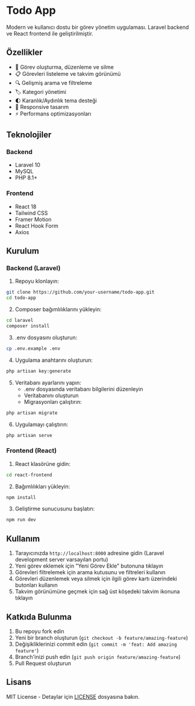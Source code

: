 # Todo App

Modern ve kullanıcı dostu bir görev yönetim uygulaması. Laravel backend ve React frontend ile geliştirilmiştir.

## Özellikler

- 🎯 Görev oluşturma, düzenleme ve silme
- 📋 Görevleri listeleme ve takvim görünümü
- 🔍 Gelişmiş arama ve filtreleme
- 🏷️ Kategori yönetimi
- 🌓 Karanlık/Aydınlık tema desteği
- 📱 Responsive tasarım
- ⚡ Performans optimizasyonları

## Teknolojiler

### Backend
- Laravel 10
- MySQL
- PHP 8.1+

### Frontend
- React 18
- Tailwind CSS
- Framer Motion
- React Hook Form
- Axios

## Kurulum

### Backend (Laravel)

1. Repoyu klonlayın:
```bash
git clone https://github.com/your-username/todo-app.git
cd todo-app
```

2. Composer bağımlılıklarını yükleyin:
```bash
cd laravel
composer install
```

3. .env dosyasını oluşturun:
```bash
cp .env.example .env
```

4. Uygulama anahtarını oluşturun:
```bash
php artisan key:generate
```

5. Veritabanı ayarlarını yapın:
   - .env dosyasında veritabanı bilgilerini düzenleyin
   - Veritabanını oluşturun
   - Migrasyonları çalıştırın:
```bash
php artisan migrate
```

6. Uygulamayı çalıştırın:
```bash
php artisan serve
```

### Frontend (React)

1. React klasörüne gidin:
```bash
cd react-frontend
```

2. Bağımlılıkları yükleyin:
```bash
npm install
```

3. Geliştirme sunucusunu başlatın:
```bash
npm run dev
```

## Kullanım

1. Tarayıcınızda `http://localhost:8000` adresine gidin (Laravel development server varsayılan portu)
2. Yeni görev eklemek için "Yeni Görev Ekle" butonuna tıklayın
3. Görevleri filtrelemek için arama kutusunu ve filtreleri kullanın
4. Görevleri düzenlemek veya silmek için ilgili görev kartı üzerindeki butonları kullanın
5. Takvim görünümüne geçmek için sağ üst köşedeki takvim ikonuna tıklayın

## Katkıda Bulunma

1. Bu repoyu fork edin
2. Yeni bir branch oluşturun (`git checkout -b feature/amazing-feature`)
3. Değişikliklerinizi commit edin (`git commit -m 'feat: Add amazing feature'`)
4. Branch'inizi push edin (`git push origin feature/amazing-feature`)
5. Pull Request oluşturun

## Lisans

MIT License - Detaylar için [LICENSE](LICENSE) dosyasına bakın. 